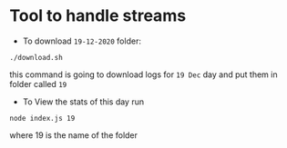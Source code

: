 # Tool to handle streams

- To download `19-12-2020` folder:
```
./download.sh
```

this command is going to download logs for `19 Dec` day and put them in folder called `19`

- To View the stats of this day run 
```
node index.js 19
```

where 19 is the name of the folder
    